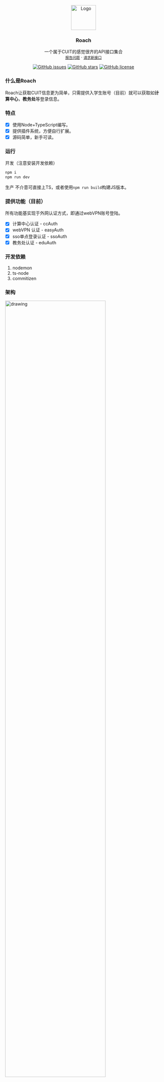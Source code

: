 <div align="center">
  <a href="https://github.com/nonesrc/roach">
    <img src="https://s3.bmp.ovh/imgs/2021/12/5918bdb488d11707.png" alt="Logo" width="80" height="80">
  </a>

  <h3 align="center">Roach</h3>

  <p align="center">
    一个属于CUIT的感觉很齐的API接口集合
    <br />
    <a href="#"><small>报告问题</small></a>
    ·
    <a href="#"><small>请求新接口</small></a>
  </p>
  <a href="https://github.com/nonesrc/roach/issues"><img alt="GitHub issues" src="https://img.shields.io/github/issues/nonesrc/roach?style=for-the-badge"></a>
  <a href="https://github.com/nonesrc/roach/stargazers"><img alt="GitHub stars" src="https://img.shields.io/github/stars/nonesrc/roach?style=for-the-badge"></a>
  <a href="https://github.com/nonesrc/roach/blob/main/LICENSE"><img alt="GitHub license" src="https://img.shields.io/github/license/nonesrc/roach?style=for-the-badge"></a>
</div>

### 什么是Roach

Roach让获取CUIT信息更为简单，只需提供入学生账号（目前）就可以获取如**计算中心**，**教务处**等登录信息。

### 特点

- [X] 使用Node+TypeScript编写。
- [X] 提供插件系统，方便自行扩展。
- [X] 源码简单，新手可读。

### 运行

开发（注意安装开发依赖）
``` javascript
npm i
npm run dev
```

生产
不介意可直接上TS，或者使用`npm run build`构建JS版本。

### 提供功能（目前）

所有功能基实现于外网认证方式，即通过webVPN账号登陆。

- [X] 计算中心认证 - ccAuth
- [X] webVPN 认证 - easyAuth
- [X] sso单点登录认证 - ssoAuth
- [X] 教务处认证 - eduAuth

### 开发依赖

1. nodemon
2. ts-node
3. commitizen

### 架构
<img src="https://s3.bmp.ovh/imgs/2021/12/cc969ef1dff8fe2a.png" alt="drawing" style="width:80%;"/>

### 许可
MIT.
